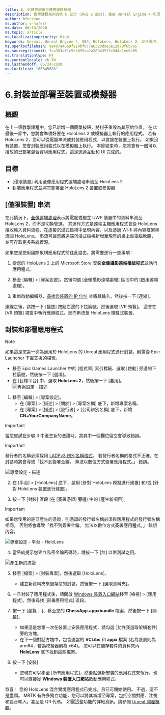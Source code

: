 ```yaml
---
title: 6. 封裝並部署至裝置或模擬器
description: 教學課程系列的第 6 部分 (共有 6 部分)，使用 Unreal Engine 4 和混合實境工具組 UX 工具外掛程式來建置簡單的國際象棋應用程式
author: hferrone
ms.author: v-haferr
ms.date: 06/10/2020
ms.topic: article
ms.localizationpriority: high
keywords: Unreal, Unreal Engine 4, UE4, HoloLens, HoloLens 2, 混合實境, 教學課程, 開始使用, mrtk, uxt, UX 工具, 文件
ms.openlocfilehash: 99407a4069f914bf077e6323dde3e12978f6b765
ms.sourcegitcommit: 7ca383ef1c5dc895ca2a289435f2e9d4c1ee6e65
ms.translationtype: HT
ms.contentlocale: zh-TW
ms.lasthandoff: 06/24/2020
ms.locfileid: "85345688"
---
```

# <a name="6-packaging--deploying-to-device-or-emulator"></a>6.封裝並部署至裝置或模擬器

## <a name="overview"></a>概觀

在上一個教學課程中，您已新增一個簡單按鈕，將棋子重設為其原始位置。 在此最後一節中，您將會準備好要在 HoloLens 2 或模擬器上執行的應用程式。 若有 HoloLens 2，您可以從電腦串流或封裝應用程式，以直接在裝置上執行。 如果沒有裝置，您會封裝應用程式以在模擬器上執行。 本節結束時，您將會有一個可以播放的已部署混合實境應用程式，這是透過互動和 UI 完成的。

## <a name="objectives"></a>目標

* [僅限裝置] 利用全像應用程式遠端處理串流至 HoloLens 2
* 封裝應用程式並將其部署至 HoloLens 2 裝置或模擬器

## <a name="device-only-streaming"></a>[僅限裝置] 串流
在此情況下，[全像遠端處理](https://docs.microsoft.com/windows/mixed-reality/add-holographic-remoting)表示將電腦或獨立 UWP 裝置中的資料串流至 HoloLens 2，而不是切換管道。 其運作方式是遠端主機應用程式會從 HoloLens 接收輸入資料流程、在虛擬沉浸式檢視中呈現內容，以及透過 Wi-fi 將內容框架串流回 HoloLens。 串流可讓您將遠端沉浸式檢視新增至現有的桌上型電腦軟體，並可存取更多系統資源。 

如果您是使用國際象棋應用程式前往此路由，將需要進行一些事項：

1.  從您的 HoloLens 2 上的 Microsoft Store 安裝**全像攝影遠端播放程式**並執行應用程式。

2.  移至 [編輯] > [專案設定]，然後勾選 [全像攝影遠端處理] 區段中的 [啟用遠端處理]。

3.  重新啟動編輯器、[尋找您裝置的 IP 位址](https://docs.microsoft.com/windows/uwp/debug-test-perf/device-portal-hololens#connect-over-wi-fi) 並將其輸入，然後按一下 [連線]。

連線之後，請按一下 [播放] 按鈕右邊的下拉箭號，然後選取 [VR 預覽]。 這會在 [VR 預覽] 視窗中執行應用程式，進而串流至 HoloLens 頭戴式裝置。 

## <a name="packaging-and-deploying-the-app"></a>封裝和部署應用程式 

>[!NOTE]
>如果這是您第一次為適用於 HoloLens 的 Unreal 應用程式進行封裝，則需從 Epic Launcher 下載支援的檔案。 
>- 移至 Epic Games Launcher 中的 [程式庫] 索引標籤、選取 [啟動] 旁邊的下拉箭號，然後按一下 [選項]。 
>- 在 [目標平台] 中，選取 **HoloLens 2**，然後按一下 [套用]。 
>![專案設定 - 描述](images/unreal-uxt/6-installationoptions.PNG)

1.  移至 [編輯] > [專案設定]。 
    * 在 [專案] > [描述] > [關於] > [專案名稱] 底下，新增專案名稱。 
    * 在 [專案] > [描述] > [發行者] > [公司辨別名稱] 底下，新增 **CN=YourCompanyName**。

> [!IMPORTANT]
> 當您嘗試在步驟 3 中產生新的憑證時，將其中一個欄位留空會導致錯誤。 

> [!IMPORTANT]
> 發行者的名稱必須採用 [LADPv3 辨別名稱格式](https://www.ietf.org/rfc/rfc2253.txt)。 若發行者名稱的格式不正確，在封裝時將會導致「找不到簽署金鑰。 無法以數位方式簽署應用程式。」 錯誤。

![專案設定 - 描述](images/unreal-uxt/6-cn.PNG)

2.  在 [平台] > [HoloLens] 底下，啟用 [針對 HoloLens 模擬進行建置] 和/或 [針對 HoloLens 裝置進行建置]。

3.  按一下 [封裝] 區段 (在 [簽署憑證] 旁邊) 中的 [產生新項目]。

> [!IMPORTANT]
> 如果您使用的是已產生的憑證，則憑證的發行者名稱必須與應用程式的發行者名稱相同。 否則將會導致「找不到簽署金鑰。 無法以數位方式簽署應用程式。」 錯誤內容。

![專案設定 - 平台 - HoloLens](images/unreal-uxt/6-packaging.PNG)

4. 當系統提示您建立私密金鑰密碼時，請按一下 [無] 以供測試之用。

![產生新的憑證](images/unreal-uxt/6-private-key-testing.png)

5. 移至 [檔案] > [封裝專案]，然後選取 [HoloLens]。 
    * 建立新資料夾來儲存您的封裝，然後按一下 [選取資料夾]。 

6.  一旦封裝了應用程式後，請開啟 [Windows 裝置入口網站](https://docs.microsoft.com/windows/mixed-reality/using-the-windows-device-portal)移至 [檢視] > [應用程式]，然後尋找 [部署應用程式] 區段。

7.  按一下 [瀏覽 ...]、移至您的 **ChessApp.appxbundle** 檔案，然後按一下 [開啟]。 

    * 如果這是您第一次在裝置上安裝應用程式，請勾選 [允許我選取架構套件] 旁的方塊。 
    * 在下一個對話方塊中，包含適當的 **VCLibs** 和 **appx** 檔案 (若為裝置則為 arm64，若為模擬器則為 x64)。 您可以在儲存套件的資料夾內 **HoloLens** 底下找到這些檔案。

8.  按一下 [安裝]
    * 您現在可以移至 [所有應用程式]，然後點選新安裝的應用程式來執行，也可以直接從 **Windows 裝置入口網站**啟動應用程式。 

恭喜！ 您的 HoloLens 混合實境應用程式已完成，且已可開始使用。 不過，這不是盡頭。 MRTK 有許多獨立功能，您可以將其新增至專案，包括空間對應、注視和語音輸入，甚至是 QR 代碼。 如需這些功能的詳細資訊，請參閱 [Unreal 開發概觀](https://docs.microsoft.com/windows/mixed-reality/unreal-development-overview)。
